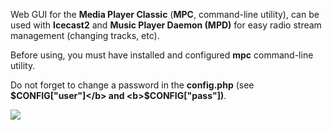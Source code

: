 Web GUI for the <b>Media Player Classic</b> (<b>MPC</b>, command-line utility), can be used with <b>Icecast2</b> and <b>Music Player Daemon (MPD)</b> for easy radio stream management (changing tracks, etc).

Before using, you must have installed and configured <b>mpc</b> command-line utility.

Do not forget to change a password in the <b>config.php</b> (see <b>$CONFIG["user"]</b> and <b>$CONFIG["pass"])</b>.

<img src="http://jsound.org/img/MPC_Front.png">
